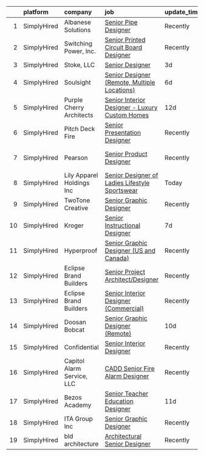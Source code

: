 

|    | platform    | company                    | job                                                                                                                                                        | update_time   | location                     |
|---:|:------------|:---------------------------|:-----------------------------------------------------------------------------------------------------------------------------------------------------------|:--------------|:-----------------------------|
|  1 | SimplyHired | Albanese Solutions         | [Senior Pipe Designer](https://www.simplyhired.com/job/U-u9pauflhPZm-HRaiN2qJhQFnSfFghcoCUeUoowQoIP4z8Bks7MwQ?q=senior+designer)                           | Recently      | Fieldsboro, NJ               |
|  2 | SimplyHired | Switching Power, Inc.      | [Senior Printed Circuit Board Designer](https://www.simplyhired.com/job/EGkLTk7i5SF53cVrlY3I6dmm6nS3uV1BWXhFe21llvHv-p_TvSbCoA?q=senior+designer)          | Recently      | Ronkonkoma, NY               |
|  3 | SimplyHired | Stoke, LLC                 | [Senior Designer](https://www.simplyhired.com/job/65f2WfGODFnsbGkPE8aVscrpdsYoDfouGrElNw_6pXxCjWnomEi1Dw?q=senior+designer)                                | 3d            | Remote                       |
|  4 | SimplyHired | Soulsight                  | [Senior Designer (Remote, Multiple Locations)](https://www.simplyhired.com/job/Dafb3UK69ovI7Mjd-mk8btJSlXuolEcwqb9h5Z5D1DJ1dHKFTkuSBA?q=senior+designer)   | 6d            | Chicago, IL                  |
|  5 | SimplyHired | Purple Cherry Architects   | [Senior Interior Designer - Luxury Custom Homes](https://www.simplyhired.com/job/DKtXosXZCIU2Q1IIo86h5VbTwhG8k5EBXMBMePtzKPOxzitcKQXwxA?q=senior+designer) | 12d           | Charlottesville, VA          |
|  6 | SimplyHired | Pitch Deck Fire            | [Senior Presentation Designer](https://www.simplyhired.com/job/jYNTnV-puvkSD-LiXWowLCQsrIrlIgUc9XdxbeCKV4VMJpASc_8p9Q?q=senior+designer)                   | Recently      | Remote                       |
|  7 | SimplyHired | Pearson                    | [Senior Product Designer](https://www.simplyhired.com/job/sw03jGRk3B3EF3MQyr2bQWswC0t86VqIEx0SVQ7kXa70fffc8NhSkg?q=senior+designer)                        | Recently      | Des Moines, IA +51 locations |
|  8 | SimplyHired | Lily Apparel Holdings Inc  | [Senior Designer of Ladies Lifestyle Sportswear](https://www.simplyhired.com/job/48yX1vs_A9cYjJ30ptJp4cKmHV2d_6F66EA_wNdaVVftviAQjq_ZRg?q=senior+designer) | Today         | New York, NY                 |
|  9 | SimplyHired | TwoTone Creative           | [Senior Graphic Designer](https://www.simplyhired.com/job/97bbviq3_Rlb9hQeZdiyx4dFj72yyy1usAPMGwRUrqSfw_ovKCHSNA?q=senior+designer)                        | Recently      | West Des Moines, IA          |
| 10 | SimplyHired | Kroger                     | [Senior Instructional Designer](https://www.simplyhired.com/job/kTh193d5hoh7SKCK6mhaKCtbUbfdwJasqajHTnFdfxmptzCHxRkCNQ?q=senior+designer)                  | 7d            | Remote                       |
| 11 | SimplyHired | Hyperproof                 | [Senior Graphic Designer (US and Canada)](https://www.simplyhired.com/job/6Ybj6rqV7qHpB-Z_o_mw8DG8UQuKKbH7B77O_U6_mOEerA_TyliGtw?q=senior+designer)        | Recently      | Seattle, WA                  |
| 12 | SimplyHired | Eclipse Brand Builders     | [Senior Project Architect/Designer](https://www.simplyhired.com/job/FjvorXWQp0IWIVl46O9yRKToTIS8RP19WqRWItKGudBf2r7jhoHoKA?q=senior+designer)              | Recently      | Suwanee, GA                  |
| 13 | SimplyHired | Eclipse Brand Builders     | [Senior Interior Designer (Commercial)](https://www.simplyhired.com/job/O31U44uTvCk6Md1bmIgfETA3an8SYJZ4OGX3bWRyC4ZDMFwFD5AwCg?q=senior+designer)          | Recently      | Suwanee, GA                  |
| 14 | SimplyHired | Doosan Bobcat              | [Senior Graphic Designer (Remote)](https://www.simplyhired.com/job/GBMsIdFx_AYBBL-r09Rq-Q2g6YVPNq1bHnUE3gj-pyx0CwnFqX8ByQ?q=senior+designer)               | 10d           | Akiachak, AK                 |
| 15 | SimplyHired | Confidential               | [Senior Interior Designer](https://www.simplyhired.com/job/_x9hU_KEuR2WN2UtQCrNQYYPEBbNoE2JVIYiXN0-2mistkEtceadyg?q=senior+designer)                       | Recently      | Milwaukee, WI                |
| 16 | SimplyHired | Capitol Alarm Service, LLC | [CADD Senior Fire Alarm Designer](https://www.simplyhired.com/job/yrvefE-8zjxD_iD5TwRdYKqDiF15w_OR-tyomO5jED7Jd2RI1aeaAw?q=senior+designer)                | Recently      | Crofton, MD                  |
| 17 | SimplyHired | Bezos Academy              | [Senior Teacher Education Designer](https://www.simplyhired.com/job/AIV8Mu7NDaiz5a-OnsWSlD2KuFnCGxRHn-IwLZnY8jzmu52RrjHm-g?q=senior+designer)              | 11d           | Seattle, WA                  |
| 18 | SimplyHired | ITA Group Inc              | [Senior Graphic Designer](https://www.simplyhired.com/job/BnSPKgJJIKWfEFQcx0KdpCYwrSN1L8K-SSemDkQwOODRe1x3JSnYhA?q=senior+designer)                        | Recently      | West Des Moines, IA          |
| 19 | SimplyHired | bld architecture           | [Architectural Senior Designer](https://www.simplyhired.com/job/-6bDyYhE5MlHOX8RZis4xmvzrr26e0d83u3il0fYVfla5MgG56xHTQ?q=senior+designer)                  | Recently      | Patchogue, NY                |